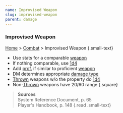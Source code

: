 ```yaml
---
name: Improvised Weapon
slug: improvised-weapon
parent: damage
---
```

### Improvised Weapon
[Home](dm-operations-center) > [Combat](combat) > Improvised Weapon {.small-text}

- Use stats for a comparable [weapon](weapons)
- If nothing comparable, use [1d4](/roll/1d4)
- Add [prof.](proficiency-bonus) if similar to proficient [weapon](weapons)
- DM determines appropriate [damage type](damage-type)
- [Thrown](weapon-properties) weapons w/o the property do [1d4](/roll/1d4)
- Non-[Thrown](weapon-properties) weapons have 20/60 range
{.square}

> **Sources** <br/>
> System Reference Document, p. 65<br/>
> Player's Handbook, p. 148
{.read .small-text}